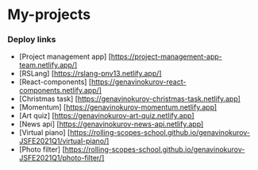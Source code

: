 # My-projects
### Deploy links
- [Project management app] [https://project-management-app-team.netlify.app/]
- [RSLang] [https://rslang-pnv13.netlify.app/]
- [React-components] [https://genavinokurov-react-components.netlify.app/]
- [Christmas task] [https://genavinokurov-christmas-task.netlify.app]
- [Momentum] [https://genavinokurov-momentum.netlify.app]
- [Art quiz] [https://genavinokurov-art-quiz.netlify.app]
- [News api] [https://genavinokurov-news-api.netlify.app]
- [Virtual piano] [https://rolling-scopes-school.github.io/genavinokurov-JSFE2021Q1/virtual-piano/]
- [Photo filter] [https://rolling-scopes-school.github.io/genavinokurov-JSFE2021Q1/photo-filter/]
